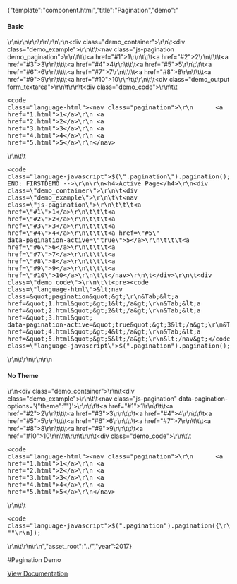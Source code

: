 {"template":"component.html","title":"Pagination","demo":"<h4>Basic</h4>\r\n\r\n<!-- START: FIRSTDEMO -->\r\n\r\n<script>\r\n\tvar $demoOutput;\r\n\r\n\t$(function() {\r\n\t\t$demoOutput = $(\".demo_output\");\r\n\r\n\t\t$(\".demo_pagination\").on(\"update.pagination\", function(e, page) {\r\n\t\t\t$demoOutput.prepend('<strong>Index: </strong>' + page + '</span><br>');\r\n\t\t});\r\n\t});\r\n</script>\r\n\r\n<div class=\"demo_container\">\r\n\t<div class=\"demo_example\">\r\n\t\t<nav class=\"js-pagination demo_pagination\">\r\n\t\t\t<a href=\"#1\">1</a>\r\n\t\t\t<a href=\"#2\">2</a>\r\n\t\t\t<a href=\"#3\">3</a>\r\n\t\t\t<a href=\"#4\">4</a>\r\n\t\t\t<a href=\"#5\">5</a>\r\n\t\t\t<a href=\"#6\">6</a>\r\n\t\t\t<a href=\"#7\">7</a>\r\n\t\t\t<a href=\"#8\">8</a>\r\n\t\t\t<a href=\"#9\">9</a>\r\n\t\t\t<a href=\"#10\">10</a>\r\n\t\t</nav>\r\n\t\t<div class=\"demo_output form_textarea\"></div>\r\n\t</div>\r\n\t<div class=\"demo_code\">\r\n\t\t<pre><code class=\"language-html\">&lt;nav class=&quot;pagination&quot;&gt;\r\n&Tab;&lt;a href=&quot;1.html&quot;&gt;1&lt;/a&gt;\r\n&Tab;&lt;a href=&quot;2.html&quot;&gt;2&lt;/a&gt;\r\n&Tab;&lt;a href=&quot;3.html&quot;&gt;3&lt;/a&gt;\r\n&Tab;&lt;a href=&quot;4.html&quot;&gt;4&lt;/a&gt;\r\n&Tab;&lt;a href=&quot;5.html&quot;&gt;5&lt;/a&gt;\r\n&lt;/nav&gt;</code></pre>\r\n\t\t<pre><code class=\"language-javascript\">$(\".pagination\").pagination();</code></pre>\r\n\t</div>\r\n</div>\r\n\r\n<!-- END: FIRSTDEMO -->\r\n\r\n<h4>Active Page</h4>\r\n<div class=\"demo_container\">\r\n\t<div class=\"demo_example\">\r\n\t\t<nav class=\"js-pagination\">\r\n\t\t\t<a href=\"#1\">1</a>\r\n\t\t\t<a href=\"#2\">2</a>\r\n\t\t\t<a href=\"#3\">3</a>\r\n\t\t\t<a href=\"#4\">4</a>\r\n\t\t\t<a href=\"#5\" data-pagination-active=\"true\">5</a>\r\n\t\t\t<a href=\"#6\">6</a>\r\n\t\t\t<a href=\"#7\">7</a>\r\n\t\t\t<a href=\"#8\">8</a>\r\n\t\t\t<a href=\"#9\">9</a>\r\n\t\t\t<a href=\"#10\">10</a>\r\n\t\t</nav>\r\n\t</div>\r\n\t<div class=\"demo_code\">\r\n\t\t<pre><code class=\"language-html\">&lt;nav class=&quot;pagination&quot;&gt;\r\n&Tab;&lt;a href=&quot;1.html&quot;&gt;1&lt;/a&gt;\r\n&Tab;&lt;a href=&quot;2.html&quot;&gt;2&lt;/a&gt;\r\n&Tab;&lt;a href=&quot;3.html&quot; data-pagination-active=&quot;true&quot;&gt;3&lt;/a&gt;\r\n&Tab;&lt;a href=&quot;4.html&quot;&gt;4&lt;/a&gt;\r\n&Tab;&lt;a href=&quot;5.html&quot;&gt;5&lt;/a&gt;\r\n&lt;/nav&gt;</code></pre>\r\n\t\t<pre><code class=\"language-javascript\">$(\".pagination\").pagination();</code></pre>\r\n\t</div>\r\n</div>\r\n\r\n<h4>No Theme</h4>\r\n<div class=\"demo_container\">\r\n\t<div class=\"demo_example\">\r\n\t\t<nav class=\"js-pagination\" data-pagination-options='{\"theme\":\"\"}'>\r\n\t\t\t<a href=\"#1\">1</a>\r\n\t\t\t<a href=\"#2\">2</a>\r\n\t\t\t<a href=\"#3\">3</a>\r\n\t\t\t<a href=\"#4\">4</a>\r\n\t\t\t<a href=\"#5\">5</a>\r\n\t\t\t<a href=\"#6\">6</a>\r\n\t\t\t<a href=\"#7\">7</a>\r\n\t\t\t<a href=\"#8\">8</a>\r\n\t\t\t<a href=\"#9\">9</a>\r\n\t\t\t<a href=\"#10\">10</a>\r\n\t\t</nav>\r\n\t</div>\r\n\t<div class=\"demo_code\">\r\n\t\t<pre><code class=\"language-html\">&lt;nav class=&quot;pagination&quot;&gt;\r\n&Tab;&lt;a href=&quot;1.html&quot;&gt;1&lt;/a&gt;\r\n&Tab;&lt;a href=&quot;2.html&quot;&gt;2&lt;/a&gt;\r\n&Tab;&lt;a href=&quot;3.html&quot;&gt;3&lt;/a&gt;\r\n&Tab;&lt;a href=&quot;4.html&quot;&gt;4&lt;/a&gt;\r\n&Tab;&lt;a href=&quot;5.html&quot;&gt;5&lt;/a&gt;\r\n&lt;/nav&gt;</code></pre>\r\n\t\t<pre><code class=\"language-javascript\">$(\".pagination\").pagination({\r\n\ttheme: \"\"\r\n});</code></pre>\r\n\t</div>\r\n</div>\r\n","asset_root":"../","year":2017}

 #Pagination Demo
<p class="back_link"><a href="https://formstone.it/components/pagination">View Documentation</a></p>